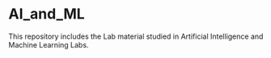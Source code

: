 # AI_and_ML

This repository includes the Lab material studied in Artificial Intelligence and Machine Learning Labs.

